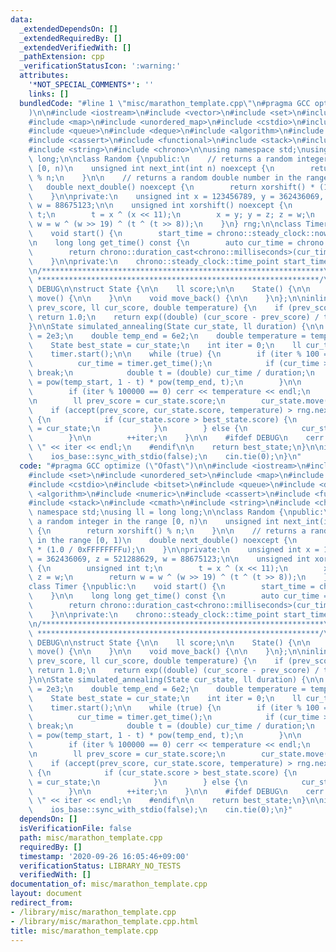 ```yaml
---
data:
  _extendedDependsOn: []
  _extendedRequiredBy: []
  _extendedVerifiedWith: []
  _pathExtension: cpp
  _verificationStatusIcon: ':warning:'
  attributes:
    '*NOT_SPECIAL_COMMENTS*': ''
    links: []
  bundledCode: "#line 1 \"misc/marathon_template.cpp\"\n#pragma GCC optimize (\"Ofast\"\
    )\n\n#include <iostream>\n#include <vector>\n#include <set>\n#include <unordered_set>\n\
    #include <map>\n#include <unordered_map>\n#include <cstdio>\n#include <bitset>\n\
    #include <queue>\n#include <deque>\n#include <algorithm>\n#include <numeric>\n\
    #include <cassert>\n#include <functional>\n#include <stack>\n#include <cmath>\n\
    #include <string>\n#include <chrono>\n\nusing namespace std;\nusing ll = long\
    \ long;\n\nclass Random {\npublic:\n    // returns a random integer in the range\
    \ [0, n)\n    unsigned int next_int(int n) noexcept {\n        return xorshift()\
    \ % n;\n    }\n\n    // returns a random double number in the range [0, 1)\n \
    \   double next_double() noexcept {\n        return xorshift() * (1.0 / 0xFFFFFFFFu);\n\
    \    }\n\nprivate:\n    unsigned int x = 123456789, y = 362436069, z = 521288629,\
    \ w = 88675123;\n\n    unsigned int xorshift() noexcept {\n        unsigned int\
    \ t;\n        t = x ^ (x << 11);\n        x = y; y = z; z = w;\n        return\
    \ w = w ^ (w >> 19) ^ (t ^ (t >> 8));\n    }\n} rng;\n\nclass Timer {\npublic:\n\
    \    void start() {\n        start_time = chrono::steady_clock::now();\n    }\n\
    \n    long long get_time() const {\n        auto cur_time = chrono::steady_clock::now();\n\
    \        return chrono::duration_cast<chrono::milliseconds>(cur_time - start_time).count();\n\
    \    }\n\nprivate:\n    chrono::steady_clock::time_point start_time;\n} timer;\n\
    \n/***************************************************************\n * CODE BELOW\n\
    \ ***************************************************************/\n\n#define\
    \ DEBUG\n\nstruct State {\n\n    ll score;\n\n    State() {\n\n    }\n\n    void\
    \ move() {\n\n    }\n\n    void move_back() {\n\n    }\n};\n\ninline double accept(ll\
    \ prev_score, ll cur_score, double temperature) {\n    if (prev_score < cur_score)\
    \ return 1.0;\n    return exp((double) (cur_score - prev_score) / temperature);\n\
    }\n\nState simulated_annealing(State cur_state, ll duration) {\n\n    double temp_start\
    \ = 2e3;\n    double temp_end = 6e2;\n    double temperature = temp_start;\n\n\
    \    State best_state = cur_state;\n    int iter = 0;\n    ll cur_time = 0;\n\
    \    timer.start();\n\n    while (true) {\n        if (iter % 100 == 0) {\n  \
    \          cur_time = timer.get_time();\n            if (cur_time > duration)\
    \ break;\n            double t = (double) cur_time / duration;\n            temperature\
    \ = pow(temp_start, 1 - t) * pow(temp_end, t);\n        }\n\n        #ifdef DEBUG\n\
    \        if (iter % 100000 == 0) cerr << temperature << endl;\n        #endif\n\
    \n        ll prev_score = cur_state.score;\n        cur_state.move();\n\n    \
    \    if (accept(prev_score, cur_state.score, temperature) > rng.next_double())\
    \ {\n            if (cur_state.score > best_state.score) {\n                best_state\
    \ = cur_state;\n            }\n        } else {\n            cur_state.move_back();\n\
    \        }\n\n        ++iter;\n    }\n\n    #ifdef DEBUG\n    cerr << \"Iterations:\
    \ \" << iter << endl;\n    #endif\n\n    return best_state;\n}\n\nint main() {\n\
    \    ios_base::sync_with_stdio(false);\n    cin.tie(0);\n}\n"
  code: "#pragma GCC optimize (\"Ofast\")\n\n#include <iostream>\n#include <vector>\n\
    #include <set>\n#include <unordered_set>\n#include <map>\n#include <unordered_map>\n\
    #include <cstdio>\n#include <bitset>\n#include <queue>\n#include <deque>\n#include\
    \ <algorithm>\n#include <numeric>\n#include <cassert>\n#include <functional>\n\
    #include <stack>\n#include <cmath>\n#include <string>\n#include <chrono>\n\nusing\
    \ namespace std;\nusing ll = long long;\n\nclass Random {\npublic:\n    // returns\
    \ a random integer in the range [0, n)\n    unsigned int next_int(int n) noexcept\
    \ {\n        return xorshift() % n;\n    }\n\n    // returns a random double number\
    \ in the range [0, 1)\n    double next_double() noexcept {\n        return xorshift()\
    \ * (1.0 / 0xFFFFFFFFu);\n    }\n\nprivate:\n    unsigned int x = 123456789, y\
    \ = 362436069, z = 521288629, w = 88675123;\n\n    unsigned int xorshift() noexcept\
    \ {\n        unsigned int t;\n        t = x ^ (x << 11);\n        x = y; y = z;\
    \ z = w;\n        return w = w ^ (w >> 19) ^ (t ^ (t >> 8));\n    }\n} rng;\n\n\
    class Timer {\npublic:\n    void start() {\n        start_time = chrono::steady_clock::now();\n\
    \    }\n\n    long long get_time() const {\n        auto cur_time = chrono::steady_clock::now();\n\
    \        return chrono::duration_cast<chrono::milliseconds>(cur_time - start_time).count();\n\
    \    }\n\nprivate:\n    chrono::steady_clock::time_point start_time;\n} timer;\n\
    \n/***************************************************************\n * CODE BELOW\n\
    \ ***************************************************************/\n\n#define\
    \ DEBUG\n\nstruct State {\n\n    ll score;\n\n    State() {\n\n    }\n\n    void\
    \ move() {\n\n    }\n\n    void move_back() {\n\n    }\n};\n\ninline double accept(ll\
    \ prev_score, ll cur_score, double temperature) {\n    if (prev_score < cur_score)\
    \ return 1.0;\n    return exp((double) (cur_score - prev_score) / temperature);\n\
    }\n\nState simulated_annealing(State cur_state, ll duration) {\n\n    double temp_start\
    \ = 2e3;\n    double temp_end = 6e2;\n    double temperature = temp_start;\n\n\
    \    State best_state = cur_state;\n    int iter = 0;\n    ll cur_time = 0;\n\
    \    timer.start();\n\n    while (true) {\n        if (iter % 100 == 0) {\n  \
    \          cur_time = timer.get_time();\n            if (cur_time > duration)\
    \ break;\n            double t = (double) cur_time / duration;\n            temperature\
    \ = pow(temp_start, 1 - t) * pow(temp_end, t);\n        }\n\n        #ifdef DEBUG\n\
    \        if (iter % 100000 == 0) cerr << temperature << endl;\n        #endif\n\
    \n        ll prev_score = cur_state.score;\n        cur_state.move();\n\n    \
    \    if (accept(prev_score, cur_state.score, temperature) > rng.next_double())\
    \ {\n            if (cur_state.score > best_state.score) {\n                best_state\
    \ = cur_state;\n            }\n        } else {\n            cur_state.move_back();\n\
    \        }\n\n        ++iter;\n    }\n\n    #ifdef DEBUG\n    cerr << \"Iterations:\
    \ \" << iter << endl;\n    #endif\n\n    return best_state;\n}\n\nint main() {\n\
    \    ios_base::sync_with_stdio(false);\n    cin.tie(0);\n}"
  dependsOn: []
  isVerificationFile: false
  path: misc/marathon_template.cpp
  requiredBy: []
  timestamp: '2020-09-26 16:05:46+09:00'
  verificationStatus: LIBRARY_NO_TESTS
  verifiedWith: []
documentation_of: misc/marathon_template.cpp
layout: document
redirect_from:
- /library/misc/marathon_template.cpp
- /library/misc/marathon_template.cpp.html
title: misc/marathon_template.cpp
---
```

